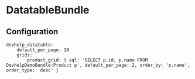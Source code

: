 DatatableBundle
================================

Configuration
------------
    devhelp_datatable:
        default_per_page: 10
        grids:
            product_grid: { sql: 'SELECT p.id, p.name FROM DevhelpDemoBundle:Product p', default_per_page: 2, order_by: 'p.name', order_type: 'desc' }

